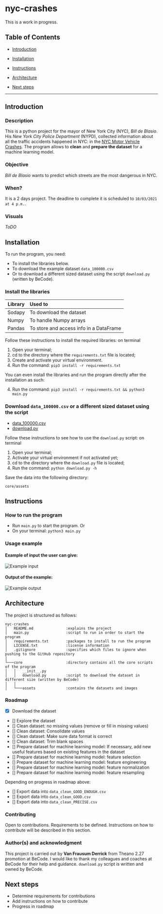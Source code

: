 # nyc-crashes
This is a work in progress.


## Table of Contents

- [Introduction](#introduction)

- [Installation](#installation)

- [Instructions](#instructions)

- [Architecture](#architecture)

- [Next steps](#next-steps)

---

## Introduction
### Description
This is a python project for the mayor of New York City (NYC), *Bill de Blasio*.
His *New York City Police Department* (NYPD), collected information about all the traffic accidents happened in NYC:
in the [NYC Motor Vehicle Crashes](https://data.cityofnewyork.us/Public-Safety/Motor-Vehicle-Collisions-Crashes/h9gi-nx95).
The program allows to **clean** and **prepare the dataset** for a machine learning model.

### Objective
*Bill de Blasio* wants to predict which streets are the most dangerous in NYC.

### When?
It is a 2 days project.
The deadline to complete it is scheduled to `10/03/2021 at 4 p.m.`.

### Visuals
_ToDO_


## Installation
To run the program, you need:
- To install the libraries below.
- To download the example dataset `data_100000.csv` 
- Or to download a different sized dataset using the script `download.py` (written by BeCode).

### Install the libraries
| Library       | Used to                                        |
| ------------- | :----------------------------------------------|
| Sodapy        | To download the dataset                        |
| Numpy         | To handle Numpy arrays                         |
| Pandas        | To store and access info in a DataFrame        |

Follow these instructions to install the required libraries: on terminal
1. Open your terminal;
2. cd to the directory where the `requirements.txt` file is located;
3. Create and activate your virtual environment.
4. Run the command: 
```pip3 install -r requirements.txt```

You can even install the libraries and run the program directly after the installation as such:

4. Run the command:
```pip3 install -r requirements.txt && python3 main.py```

### Download `data_100000.csv` or a different sized dataset using the script
- [data_100000.csv]()
- [download.py]()

Follow these instructions to see how to use the `download.py` script: on terminal
1. Open your terminal;
2. Activate your virtual environment if not activated yet;
2. cd to the directory where the `download.py` file is located;
3. Run the command:
```python download.py -h```

Save the data into the following directory:
```
core/assets
```

## Instructions
### How to run the program
- Run `main.py` to start the program.
Or
- On your terminal:
```python3 main.py```

### Usage example
#### Example of input the user can give:
![Example input](core/assets/Example_input.png)

#### Output of the example:
![Example output](core/assets/Example_output.png)


## Architecture
The project is structured as follows:

```
nyc-crashes
│   README.md               :explains the project
│   main.py                 :script to run in order to start the program
│   requirements.txt        :packages to install to run the program
│   LICENSE.txt             :license information
│   .gitignore              :specifies which files to ignore when pushing to the GitHub repository
│
└───core                    :directory contains all the core scripts of the program
│   │   __init__.py
│   │   download.py         :script to download the dataset in different size (written by BeCode)
│   │
│   └───assets              :contains the datasets and images
```

### Roadmap
- [x] Download the dataset
- [] Explore the dataset
- [] Clean dataset: no missing values (remove or fill in missing values)
- [] Clean dataset: Consolidate values
- [] Clean dataset: Make sure data format is correct
- [] Clean dataset: Trim blank spaces
- [] Prepare dataset for machine learning model: If necessary, add new useful features based on existing features in the dataset
- [] Prepare dataset for machine learning model: feature selection
- [] Prepare dataset for machine learning model: feature engineering
- [] Prepare dataset for machine learning model: feature normalization
- [] Prepare dataset for machine learning model: feature resampling

Depending on progress in roadmap above:
- [] Export data into `data_clean_GOOD_ENOUGH.csv`
- [] Export data into `data_clean_GOOD.csv`
- [] Export data into `data_clean_PRECISE.csv`


### Contributing
Open to contributions.
Requirements to be defined.
Instructions on how to contribute will be described in this section.


### Author(s) and acknowledgment
This project is carried out by **Van Frausum Derrick** from Theano 2.27 promotion at BeCode.
I would like to thank my colleagues and coaches at BeCode for their help and guidance.
`download.py` script is written and owned by BeCode.



## Next steps
- Determine requirements for contributions
- Add instructions on how to contribute
- Progress in roadmap